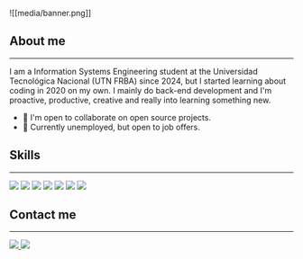 
![[media/banner.png]]

## About me
---
I am a Information Systems Engineering student at the Universidad Tecnológica Nacional (UTN FRBA) since 2024, but I started learning about coding in 2020 on my own. I mainly do back-end development and I'm proactive, productive, creative and really into learning something new.
 * 🧠 I'm open to collaborate on open source projects.
 * 💼 Currently unemployed, but open to job offers.
## Skills
---
<span> 
	<img src="https://img.shields.io/badge/JavaScript-323330?style=for-the-badge&logo=javascript&logoColor=F7DF1E">
	<img src="https://img.shields.io/badge/Node%20js-339933?style=for-the-badge&logo=nodedotjs&logoColor=white">
	<img src="https://img.shields.io/badge/python-3670A0?style=for-the-badge&logo=python&logoColor=ffdd54">
	<img src="https://img.shields.io/badge/C%2B%2B-00599C?style=for-the-badge&logo=c%2B%2B&logoColor=white">
	<img src="https://img.shields.io/badge/C-00599C?style=for-the-badge&logo=c&logoColor=white">
	<img src="https://img.shields.io/badge/HTML5-E34F26?style=for-the-badge&logo=html5&logoColor=white">
	<img src="https://img.shields.io/badge/CSS3-1572B6?style=for-the-badge&logo=css3&logoColor=white">
</span>

## Contact me
---
<span>
	<a href="https://www.linkedin.com/in/lucas-jos%C3%A9-ag%C3%BCero-7851082a5/"> 
		<img src="https://img.shields.io/badge/LinkedIn-0077B5?style=for-the-badge&logo=linkedin&logoColor=white">
	</a>
	<a href="mailto:aguerolucasjose@gmail.com">
		<img src="https://img.shields.io/badge/aguerolucasjose@gmail.com-D14836?style=for-the-badge&logo=gmail&logoColor=white">
	</a>
</span>

